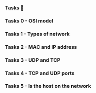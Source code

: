 ### Tasks 📝
### Tasks 0 - OSI model
### Tasks 1 - Types of network
### Tasks 2 - MAC and IP address
### Tasks 3 - UDP and TCP
### Tasks 4 - TCP and UDP ports
### Tasks 5 - Is the host on the network